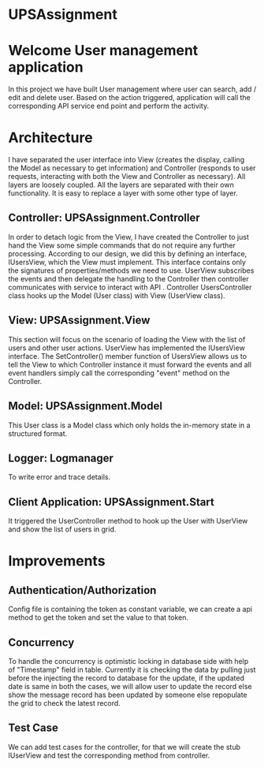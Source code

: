 # UPSAssignment

# Welcome User management application
In this project we have built User management where user can search, add / edit and delete user.  Based on the action triggered, application will call the corresponding API service end point and perform the activity.

# Architecture 
I have separated the user interface into View (creates the display, calling the Model as necessary to get information) and Controller (responds to user requests, interacting with both the View and Controller as necessary). All layers are loosely coupled. All the layers are separated with their own functionality. It is easy to replace a layer with some other type of layer. 

## Controller: UPSAssignment.Controller
In order to detach logic from the View, I have created the Controller to just hand the View some simple commands that do not require any further processing. According to our design, we did this by defining an interface, IUsersView, which the View must implement. This interface contains only the signatures of properties/methods we need to use.  UserView subscribes the events and then delegate the handling to the Controller then controller communicates with service to interact  with API . Controller UsersController class hooks up the Model (User class) with View (UserView class).

## View: UPSAssignment.View
This section will focus on the scenario of loading the View with the list of users and other user actions. UserView has implemented the IUsersView interface. The SetController() member function of UsersView allows us to tell the View to which Controller instance it must forward the events and all event handlers simply call the corresponding "event" method on the Controller.

## Model: UPSAssignment.Model
This User class is a Model class which only holds the in-memory state in a structured format. 

## Logger: Logmanager
To write error and trace details.

## Client Application: UPSAssignment.Start
It triggered the UserController method to hook up the User with UserView and show the list of users in grid.

# Improvements
## Authentication/Authorization
Config file is containing the token as constant variable, we can create a api method to get the token and set the value to that token.

## Concurrency
To handle the concurrency is optimistic locking in database side with help of "Timestamp" field in table. Currently it is checking the data by pulling just before the injecting the record to database for the update, if the updated date is same in both the cases, we will allow user to update the record else show the message record has been updated by someone else repopulate the grid to check the latest record.
## Test Case
We can add test cases for the controller, for that we will create the stub IUserView and test the corresponding method from controller.
